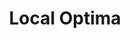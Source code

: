 ---
title: "Local Optima"

categories: ['']

tags: ['Local', 'Optima']

arabic: ['الحل الأمثل المحلي']

publishers: ['معجم مصطلحات التعلم الآلي والتعلم العميق وعلم البيانات']

types: "word"

slug: ""
---